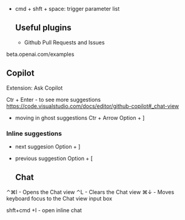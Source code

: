 

- cmd + shft + space:  trigger parameter list
  

  ## Useful plugins
  - Github Pull Requests and Issues


beta.openai.com/examples


## Copilot 
Extension: Ask Copilot

Ctr + Enter - to see more suggestions
https://code.visualstudio.com/docs/editor/github-copilot#_chat-view

- moving in ghost suggestions
  Ctr + Arrow
  Option + ] 

### Inline suggestions
- next suggesion 
  Option + ]

- previous suggestion
 Option + [

  ## Chat 
⌃⌘I - Opens the Chat view
⌃L - Clears the Chat view
⌘↓ - Moves keyboard focus to the Chat view input box

shft+cmd +I - open inline chat
